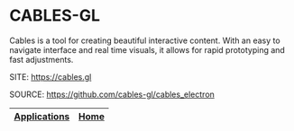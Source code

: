 # CABLES-GL

 Cables is a tool for creating beautiful interactive content. With an easy to navigate interface and real time visuals, it allows for rapid prototyping and fast adjustments.

 SITE: https://cables.gl
 
 SOURCE: https://github.com/cables-gl/cables_electron

 | [Applications](https://portable-linux-apps.github.io/apps.html) | [Home](https://portable-linux-apps.github.io)
 | --- | --- |
